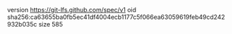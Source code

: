 version https://git-lfs.github.com/spec/v1
oid sha256:ca63655ba0fb5ec41df4004ecb1177c5f066ea63059619feb49cd242932b035c
size 585
